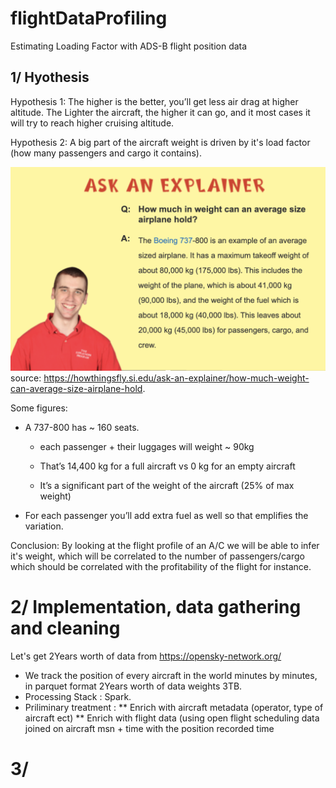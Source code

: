 # flightDataProfiling
Estimating Loading Factor with ADS-B flight position data 

## 1/ Hyothesis
Hypothesis 1: The higher is the better, you’ll get less air drag at higher altitude. The Lighter the aircraft, the higher it can go, and it most cases it will try to reach higher cruising altitude.

Hypothesis 2: A big part of the aircraft weight is driven by it's load factor (how many passengers and cargo it contains). 

![Aircraft Weight Breakdown](https://github.com/raphaelcharriez/flightDataProfiling/blob/master/Screenshot%202020-03-31%20at%2021.33.50.png)
source: https://howthingsfly.si.edu/ask-an-explainer/how-much-weight-can-average-size-airplane-hold. 


Some figures: 

* A 737-800 has ~ 160 seats. 
  * each passenger + their luggages will weight ~ 90kg
  * That’s 14,400 kg for a full aircraft vs 0 kg for an empty aircraft
  
  * It’s a significant part of the weight of the aircraft (25% of max weight)
* For each passenger you’ll add extra fuel as well so that emplifies the variation.

Conclusion: By looking at the flight profile of an A/C we will be able to infer it's weight, which will be correlated to the number of passengers/cargo which should be correlated with the profitability of the flight for instance.

# 2/ Implementation, data gathering and cleaning 

Let's get 2Years worth of data from https://opensky-network.org/
* We track the position of every aircraft in the world minutes by minutes, in parquet format 2Years worth of data weights 3TB.
* Processing Stack : Spark.
* Priliminary treatment :
  ** Enrich with aircraft metadata (operator, type of aircraft ect) 
  ** Enrich with flight data (using open flight scheduling data joined on aircraft msn + time with the position recorded time
  
# 3/ 
